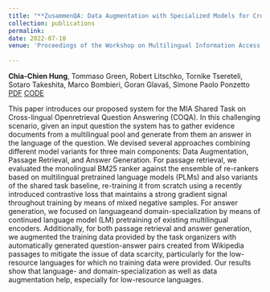 ```yaml
---
title: "**ZusammenQA: Data Augmentation with Specialized Models for Cross-lingual Open-retrieval Question Answering System**"
collection: publications
permalink: 
date: 2022-07-10
venue: 'Proceedings of the Workshop on Multilingual Information Access (MIA), NAACL'
 
---
```

**Chia-Chien Hung**, Tommaso Green, Robert Litschko, Tornike Tsereteli, Sotaro Takeshita, Marco Bombieri, Goran Glavaš, Simone Paolo Ponzetto
 [PDF](https://aclanthology.org/2022.mia-1.8.pdf) [CODE](https://github.com/umanlp/ZusammenQA)

This paper introduces our proposed system for the MIA Shared Task on Cross-lingual Openretrieval Question Answering (COQA). In this challenging scenario, given an input question the system has to gather evidence documents from a multilingual pool and generate from them an answer in the language of the question. We devised several approaches combining different model variants for three main components: Data Augmentation, Passage Retrieval, and Answer Generation. For passage retrieval, we evaluated the monolingual BM25 ranker against the ensemble of re-rankers based on multilingual pretrained language models (PLMs) and also variants of the shared task baseline, re-training it from scratch using a recently introduced contrastive loss that maintains a strong gradient signal throughout training by means of mixed negative samples. For answer generation, we focused on languageand domain-specialization by means of continued language model (LM) pretraining of existing multilingual encoders. Additionally, for both passage retrieval and answer generation, we augmented the training data provided by the task organizers with automatically generated question-answer pairs created from Wikipedia passages to mitigate the issue of data scarcity, particularly for the low-resource languages for which no training data were provided. Our results show that language- and domain-specialization as well as data augmentation help, especially for low-resource languages.
